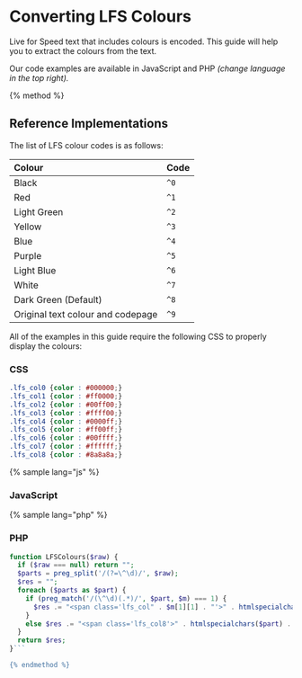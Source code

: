# Converting LFS Colours

Live for Speed text that includes colours is encoded. This guide will help you to extract the colours from the text.

Our code examples are available in JavaScript and PHP _(change language in the top right)._

{% method %}
## Reference Implementations

The list of LFS colour codes is as follows:

| Colour | Code |
| :--- | :--- |
| Black | `^0` |
| Red | `^1` |
| Light Green | `^2` |
| Yellow | `^3` |
| Blue | `^4` |
| Purple | `^5` |
| Light Blue | `^6` |
| White | `^7` |
| Dark Green (Default) | `^8` |
| Original text colour and codepage | `^9` |

All of the examples in this guide require the following CSS to properly display the colours:

### CSS

```css
.lfs_col0 {color : #000000;}
.lfs_col1 {color : #ff0000;}
.lfs_col2 {color : #00ff00;}
.lfs_col3 {color : #ffff00;}
.lfs_col4 {color : #0000ff;}
.lfs_col5 {color : #ff00ff;}
.lfs_col6 {color : #00ffff;}
.lfs_col7 {color : #ffffff;}
.lfs_col8 {color : #8a8a8a;}
```

{% sample lang="js" %}

### JavaScript

{% sample lang="php" %}

### PHP

```php
function LFSColours($raw) {
  if ($raw === null) return "";
  $parts = preg_split('/(?=\^\d)/', $raw);
  $res = "";
  foreach ($parts as $part) {
    if (preg_match('/(\^\d)(.*)/', $part, $m) === 1) {
      $res .= "<span class='lfs_col" . $m[1][1] . "'>" . htmlspecialchars($m[2]) . "</span>";
    }
    else $res .= "<span class='lfs_col8'>" . htmlspecialchars($part) . "</span>";
  }
  return $res;
}```

{% endmethod %}